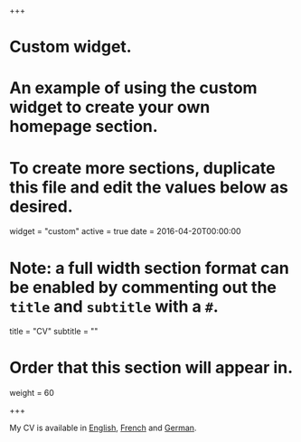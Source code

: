 +++
# Custom widget.
# An example of using the custom widget to create your own homepage section.
# To create more sections, duplicate this file and edit the values below as desired.
widget = "custom"
active = true
date = 2016-04-20T00:00:00

# Note: a full width section format can be enabled by commenting out the `title` and `subtitle` with a `#`.
title = "CV"
subtitle = ""

# Order that this section will appear in.
weight = 60

+++


My CV is available in [English](files/CV_English_site_22-04-2019.pdf), [French](files/CV_Francais_site_22-04-2019.pdf) and [German](files/CV_Deutsch_site_22-04-2019.pdf).
